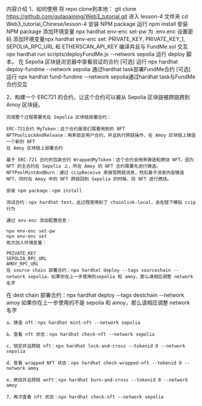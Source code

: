 内容介绍
1、如何使用
    将 repo clone到本地： git clone https://github.com/gutaoaining/Web3_tutorial.git
    进入 lesson-4 文件夹 cd Web3_tutorial_Chinese/lesson-4
    安装 NPM package
    运行 npm install 安装 NPM package
    添加环境变量
    npx hardhat env-enc set-pw 为 .env.enc 设置密码
    添加环境变量npx hardhat env-enc set: PRIVATE_KEY, PRIVATE_KEY_1, SEPOLIA_RPC_URL 和 ETHERSCAN_API_KEY
    编译并且与 FundMe.sol 交互
    npx hardhat run scripts/deployFundMe.js --network sepolia 运行 deploy 脚本。
    在 Sepolia 区块链浏览器中查看验证的合约
    [可选] 运行 npx hardhat deploy-fundme --network sepolia 通过hardhat task部署FundMe合约
    [可选] 运行 npx hardhat fund-fundme --network sepolia通过hardhat task与FundMe合约交互


2、构建一个 ERC721 的合约，让这个合约可以被从 Sepolia 区块链被跨链跨到 Amoy 区块链。

    完成整个过程需要先在 Sepolia 区块链部署合约：

    ERC-721合约 MyToken：这个合约是我们需要用到的 NFT
    NFTPoolLockAndRelease：用来锁定用户合约，并且执行跨链操作，在 Amoy 区块链上铸造一个新的 NFT
    在 Amoy 区块链上部署合约

    基于 ERC-721 合约的包装合约 WrappedMyToken：这个合约会用来铸造和燃烧 NFT，因为 NFT 的主合约在 Sepolia 上，所在 Amoy 的 NFT 合约需要先进行铸造。
    NFTPoolMintAndBurn：通过 ccipReceive 来接受跨链消息，然后基于消息内容铸造 NFT，同时在 Amoy 中的 NFT 跨链回到 Sepolia 的时候，将 NFT 进行燃烧。

    安装 npm package：npm install

    测试合约：npx hardhat test，此过程使用到了 chainlink-local，会在链下模拟 ccip 行为

    通过 env-enc 添加配置信息：

    npx env-enc set-pw
    npx env-enc set
    依次加入环境变量：

    PRIVATE_KEY
    SEPOLIA_RPC_URL
    AMOY_RPC_URL
    在 source chain 部署合约：npx hardhat deploy --tags sourcechain --network sepolia，如果你在上一步使用的sepolia 和 amoy，那么请相应调整 network 名字

在 dest chain 部署合约：npx hardhat deploy --tags destchain --network amoy 如果你在上一步使用的不是 sepolia 和 amoy，那么请相应调整 network 名字

    a、铸造 nft：npx hardhat mint-nft --network sepolia

    b、查看 nft 状态：npx hardhat check-nft --network sepolia

    c、锁定并且跨链 nft：npx hardhat lock-and-cross --tokenid 0 --network sepolia

    d、查看 wrapped NFT 状态：npx hardhat check-wrapped-nft --tokenid 0 --network amoy

    e、燃烧并且跨链 wnft：npx hardhat burn-and-cross --tokenid 0 --network amoy

    7、再次查看 nft 状态：npx hardhat check-nft --network sepolia